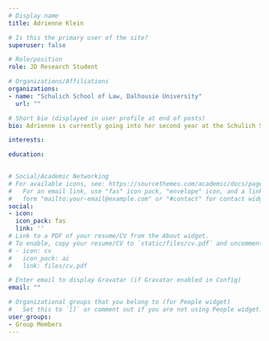 ```yaml
---
# Display name
title: Adrienne Klein

# Is this the primary user of the site?
superuser: false

# Role/position
role: JD Research Student 

# Organizations/Affiliations
organizations:
- name: "Schulich School of Law, Dalhousie University"
  url: ""

# Short bio (displayed in user profile at end of posts)
bio: Adrienne is currently going into her second year at the Schulich School of Law. She is initially from Toronto, Ontario, and developed an interest in food law during her Bachelor of Arts and Science at McMaster University. While studying there, she became particularly concerned about the effects of urban sprawl on available farmland throughout Ontario. Her interests in food law have evolved since then to include various topics within the food system, such as urban agriculture, food sovereignty, and sustainable farming practices.

interests:

education:
 

# Social/Academic Networking
# For available icons, see: https://sourcethemes.com/academic/docs/page-builder/#icons
#   For an email link, use "fas" icon pack, "envelope" icon, and a link in the
#   form "mailto:your-email@example.com" or "#contact" for contact widget.
social:
- icon: 
  icon_pack: fas
  link: ''
# Link to a PDF of your resume/CV from the About widget.
# To enable, copy your resume/CV to `static/files/cv.pdf` and uncomment the lines below.
# - icon: cv
#   icon_pack: ai
#   link: files/cv.pdf

# Enter email to display Gravatar (if Gravatar enabled in Config)
email: ""

# Organizational groups that you belong to (for People widget)
#   Set this to `[]` or comment out if you are not using People widget.
user_groups:
- Group Members
---
```



